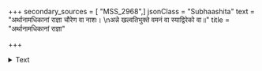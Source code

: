 +++
secondary_sources = [ "MSS_2968",]
jsonClass = "Subhaashita"
text = "अर्थानामधिकानां राज्ञा चौरेण वा नाशः।  \nअन्ने खल्वतिभुक्ते वमनं वा स्याद्विरेको वा॥"
title = "अर्थानामधिकानां राज्ञा"

+++

<details><summary>Text</summary>

अर्थानामधिकानां राज्ञा चौरेण वा नाशः।  
अन्ने खल्वतिभुक्ते वमनं वा स्याद्विरेको वा॥
</details>
